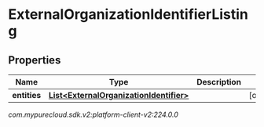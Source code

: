 # ExternalOrganizationIdentifierListing


## Properties

| Name | Type | Description | Notes |
| ------------ | ------------- | ------------- | ------------- |
| **entities** | [**List&lt;ExternalOrganizationIdentifier&gt;**](ExternalOrganizationIdentifier) |  |  [optional] |




_com.mypurecloud.sdk.v2:platform-client-v2:224.0.0_
